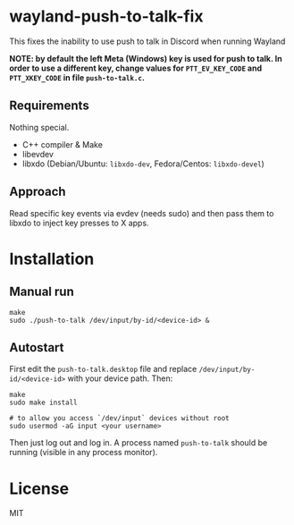# wayland-push-to-talk-fix
This fixes the inability to use push to talk in Discord when running Wayland


**NOTE: by default the left Meta (Windows) key is used for push to talk. In order to use a different key, change values for `PTT_EV_KEY_CODE` and `PTT_XKEY_CODE` in file `push-to-talk.c`.**

## Requirements

Nothing special.
- C++ compiler & Make
- libevdev
- libxdo (Debian/Ubuntu: `libxdo-dev`, Fedora/Centos: `libxdo-devel`)

## Approach

Read specific key events via evdev (needs sudo) and then pass them to libxdo to inject key presses to X apps.

# Installation

## Manual run

```
make
sudo ./push-to-talk /dev/input/by-id/<device-id> &
```

## Autostart

First edit the `push-to-talk.desktop` file and replace `/dev/input/by-id/<device-id>` with your device path. Then:
```
make
sudo make install

# to allow you access `/dev/input` devices without root
sudo usermod -aG input <your username>
```
Then just log out and log in. A process named `push-to-talk` should be running (visible in any process monitor).

# License

MIT
